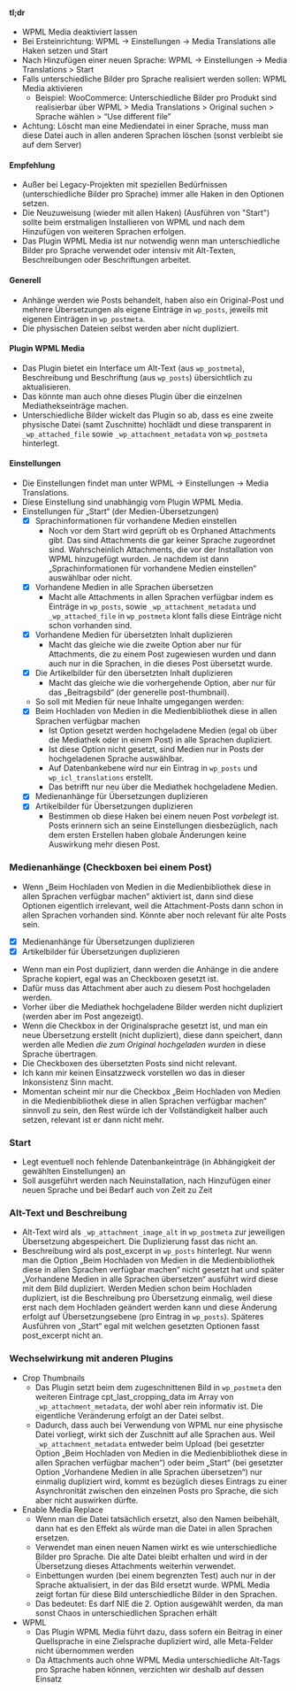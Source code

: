 #### tl;dr

- WPML Media deaktiviert lassen
- Bei Ersteinrichtung: WPML -> Einstellungen -> Media Translations alle Haken setzen und Start
- Nach Hinzufügen einer neuen Sprache: WPML -> Einstellungen -> Media Translations > Start
- Falls unterschiedliche Bilder pro Sprache realisiert werden sollen: WPML Media aktivieren
  - Beispiel: WooCommerce: Unterschiedliche Bilder pro Produkt sind realisierbar über WPML > Media Translations > Original suchen > Sprache wählen > “Use different file”
- Achtung: Löscht man eine Mediendatei in einer Sprache, muss man diese Datei auch in allen anderen Sprachen löschen (sonst verbleibt sie auf dem Server)

#### Empfehlung

- Außer bei Legacy-Projekten mit speziellen Bedürfnissen (unterschiedliche Bilder pro Sprache) immer alle Haken in den Optionen setzen.
- Die Neuzuweisung (wieder mit allen Haken) (Ausführen von "Start") sollte beim erstmaligen Installieren von WPML und nach dem Hinzufügen von weiteren Sprachen erfolgen.
- Das Plugin WPML Media ist nur notwendig wenn man unterschiedliche Bilder pro Sprache verwendet oder intensiv mit Alt-Texten, Beschreibungen oder Beschriftungen arbeitet.

#### Generell

- Anhänge werden wie Posts behandelt, haben also ein Original-Post und mehrere Übersetzungen als eigene Einträge in `wp_posts`, jeweils mit eigenen Einträgen in `wp_postmeta`.
- Die physischen Dateien selbst werden aber nicht dupliziert.

#### Plugin WPML Media

- Das Plugin bietet ein Interface um Alt-Text (aus `wp_postmeta`), Beschreibung und Beschriftung (aus `wp_posts`) übersichtlich zu aktualisieren.
- Das könnte man auch ohne dieses Plugin über die einzelnen Mediathekseinträge machen.
- Unterschiedliche Bilder wickelt das Plugin so ab, dass es eine zweite physische Datei (samt Zuschnitte) hochlädt und diese transparent in `_wp_attached_file` sowie `_wp_attachment_metadata` von `wp_postmeta` hinterlegt.

#### Einstellungen

- Die Einstellungen findet man unter WPML -> Einstellungen -> Media Translations.
- Diese Einstellung sind unabhängig vom Plugin WPML Media.
- Einstellungen für „Start“ (der Medien-Übersetzungen)
  - [x] Sprachinformationen für vorhandene Medien einstellen
    - Noch vor dem Start wird geprüft ob es Orphaned Attachments gibt. Das sind Attachments die gar keiner Sprache zugeordnet sind. Wahrscheinlich Attachments, die vor der Installation von WPML hinzugefügt wurden. Je nachdem ist dann „Sprachinformationen für vorhandene Medien einstellen“ auswählbar oder nicht.
  - [x] Vorhandene Medien in alle Sprachen übersetzen
    - Macht alle Attachments in allen Sprachen verfügbar indem es Einträge in `wp_posts`, sowie `_wp_attachment_metadata` und `_wp_attached_file` in `wp_postmeta` klont falls diese Einträge nicht schon vorhanden sind.
  - [x] Vorhandene Medien für übersetzten Inhalt duplizieren
    - Macht das gleiche wie die zweite Option aber nur für Attachments, die zu einem Post zugewiesen wurden und dann auch nur in die Sprachen, in die dieses Post übersetzt wurde.
  - [x] Die Artikelbilder für den übersetzten Inhalt duplizieren
    - Macht das gleiche wie die vorhergehende Option, aber nur für das „Beitragsbild“ (der generelle post-thumbnail).
  - So soll mit Medien für neue Inhalte umgegangen werden:
  - [x] Beim Hochladen von Medien in die Medienbibliothek diese in allen Sprachen verfügbar machen
    - Ist Option gesetzt werden hochgeladene Medien (egal ob über die Mediathek oder in einem Post) in alle Sprachen dupliziert.
    - Ist diese Option nicht gesetzt, sind Medien nur in Posts der hochgeladenen Sprache auswählbar.
    - Auf Datenbankebene wird nur ein Eintrag in `wp_posts` und `wp_icl_translations` erstellt.
    - Das betrifft nur neu über die Mediathek hochgeladene Medien.
  - [x] Medienanhänge für Übersetzungen duplizieren
  - [x] Artikelbilder für Übersetzungen duplizieren
    - Bestimmen ob diese Haken bei einem neuen Post *vorbelegt* ist. Posts erinnern sich an seine Einstellungen diesbezüglich, nach dem ersten Erstellen haben globale Änderungen keine Auswirkung mehr diesen Post.

### Medienanhänge (Checkboxen bei einem Post)
- Wenn „Beim Hochladen von Medien in die Medienbibliothek diese in allen Sprachen verfügbar machen“ aktiviert ist, dann sind diese Optionen eigentlich irrelevant, weil die Attachment-Posts dann schon in allen Sprachen vorhanden sind. Könnte aber noch relevant für alte Posts sein.
- [x] Medienanhänge für Übersetzungen duplizieren
- [x] Artikelbilder für Übersetzungen duplizieren
- Wenn man ein Post dupliziert, dann werden die Anhänge in die andere Sprache kopiert, egal was an Checkboxen gesetzt ist.
- Dafür muss das Attachment aber auch zu diesem Post hochgeladen werden.
- Vorher über die Mediathek hochgeladene Bilder werden nicht dupliziert (werden aber im Post angezeigt).
- Wenn die Checkbox in der Originalsprache gesetzt ist, und man ein neue Übersetzung erstellt (nicht dupliziert), diese dann speichert, dann werden alle Medien *die zum Original hochgeladen wurden* in diese Sprache übertragen.
- Die Checkboxen des übersetzten Posts sind nicht relevant.
- Ich kann mir keinen Einsatzzweck vorstellen wo das in dieser Inkonsistenz Sinn macht.
- Momentan scheint mir nur die Checkbox „Beim Hochladen von Medien in die Medienbibliothek diese in allen Sprachen verfügbar machen“ sinnvoll zu sein, den Rest würde ich der Vollständigkeit halber auch setzen, relevant ist er dann nicht mehr.

### Start

- Legt eventuell noch fehlende Datenbankeinträge (in Abhängigkeit der gewählten Einstellungen) an
- Soll ausgeführt werden nach Neuinstallation, nach Hinzufügen einer neuen Sprache und bei Bedarf auch von Zeit zu Zeit

### Alt-Text und Beschreibung
- Alt-Text wird als `_wp_attachment_image_alt` in `wp_postmeta` zur jeweiligen Übersetzung abgespeichert. Die Duplizierung fasst das nicht an.
- Beschreibung wird als post_excerpt in `wp_posts` hinterlegt. Nur wenn man die Option „Beim Hochladen von Medien in die Medienbibliothek diese in allen Sprachen verfügbar machen“ nicht gesetzt hat und später „Vorhandene Medien in alle Sprachen übersetzen“ ausführt wird diese mit dem Bild dupliziert. Werden Medien schon beim Hochladen dupliziert, ist die Beschreibung pro Übersetzung einmalig, weil diese erst nach dem Hochladen geändert werden kann und diese Änderung erfolgt auf Übersetzungsebene (pro Eintrag in `wp_posts`). Späteres Ausführen von „Start“ egal mit welchen gesetzten Optionen fasst post_excerpt nicht an.

### Wechselwirkung mit anderen Plugins
- Crop Thumbnails
  - Das Plugin setzt beim dem zugeschnittenen Bild in `wp_postmeta` den weiteren Eintrage cpt_last_cropping_data im Array von `_wp_attachment_metadata`, der wohl aber rein informativ ist. Die eigentliche Veränderung erfolgt an der Datei selbst.
  - Dadurch, dass auch bei Verwendung von WPML nur eine physische Datei vorliegt, wirkt sich der Zuschnitt auf alle Sprachen aus. Weil `_wp_attachment_metadata` entweder beim Upload (bei gesetzter Option „Beim Hochladen von Medien in die Medienbibliothek diese in allen Sprachen verfügbar machen“) oder beim „Start“ (bei gesetzter Option „Vorhandene Medien in alle Sprachen übersetzen“) nur einmalig dupliziert wird, kommt es bezüglich dieses Eintrags zu einer Asynchronität zwischen den einzelnen Posts pro Sprache, die sich aber nicht auswirken dürfte.
- Enable Media Replace
  - Wenn man die Datei tatsächlich ersetzt, also den Namen beibehält, dann hat es den Effekt als würde man die Datei in allen Sprachen ersetzen.
  - Verwendet man einen neuen Namen wirkt es wie unterschiedliche Bilder pro Sprache. Die alte Datei bleibt erhalten und wird in der Übersetzung dieses Attachments weiterhin verwendet.
  - Einbettungen wurden (bei einem begrenzten Test) auch nur in der Sprache aktualisiert, in der das Bild ersetzt wurde. WPML Media zeigt fortan für diese Bild unterschiedliche Bilder in den Sprachen.
  - Das bedeutet: Es darf NIE die 2. Option ausgewählt werden, da man sonst Chaos in unterschiedlichen Sprachen erhält
- WPML
  - Das Plugin WPML Media führt dazu, dass sofern ein Beitrag in einer Quellsprache in eine Zielsprache dupliziert wird, alle Meta-Felder nicht übernommen werden
  - Da Attachments auch ohne WPML Media unterschiedliche Alt-Tags pro Sprache haben können, verzichten wir deshalb auf dessen Einsatz